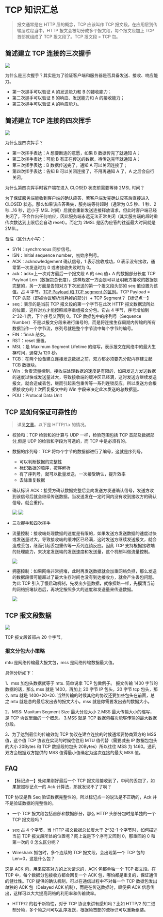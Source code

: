 # TCP 知识汇总

> 报文通常是在 HTTP 层的概念，TCP 应该叫作 TCP 报文段。在应用层到传输层过程当中，HTTP 报文会被切分成多个报文段，每个报文段加上 TCP 首部就组成了 TCP 报文段了。TCP 报文段 = TCP 包。

## 简述建立 TCP 连接的三次握手

![](@images/tcpshaking_1.jpg)

为什么是三次握手？其实是为了验证客户端和服务器是否具备发送、接收、响应能力。

- 第一次握手可以验证 A 的发送能力和 B 的接收能力；
- 第二次握手可以验证 B 的响应、发送能力和 A 的接收能力；
- 第三次握手可以验证 A 的响应能力。

## 简述建立 TCP 连接的四次挥手

![](@images/tcpshaking_2.jpg)

为什么是四次挥手？

- 第一次挥手表达：A 想要断连的意愿，如果 B 数据传完了就通知 A；
- 第二次挥手表达：可能 B 有正在传送的数据，待传送完毕就通知 A；
- 第三次挥手表达：B 数据传送完了，通知 A 可以关闭连接了；
- 第四次挥手表达：告知 B 可以关闭连接了，不用再通知 A 了，A 之后会自行关闭。

为什么第四次挥手时客户端在进入 CLOSED 状态前需要等待 2MSL 时间？

为了保证服务端能收到客户端的确认应答，若客户端发完确认应答后直接进入 CLOSED 状态，那么如果该应答丢失，服务端等待超时（通常为 0.5 秒、1 秒、2 秒…16 秒，远小于 MSL 时间）后就会重新发送连接释放请求，但此时客户端已经关闭了，不会作出任何响应，因此服务端永远无法正常关闭（其实服务端的超时重传次数达到上限后会自动 reset）。而定为 2MSL 是因为应答的往返最大时间就是 2MSL。

备注（区分大小写）：

- SYN：synchronous 同步信号。
- ISN：Initial sequence number，初始序列号。
- ACK：acknowledgement 确认信号，1 表示接收成功，0 表示没有接收，通常第一次发送时为 0 或者接收失败时为 0。
- ack：ack=上一次对方最后一个报文段 A 的 seq 值+ A 的数据部分长度 TCP Payload Len（数据包总长度），这样规定一方面是可以证明我方接收的数据是完整的，另一方面是告知对方下次发送的第一个报文段头部的 seq 值设置为该值。占 4 字节。[TCP Payload 和 TCP segment 的区别](https://ask.wireshark.org/question/3498/what-is-the-difference-between-tcp-payload-and-tcp-segment-data/?answer=3512#post-id-3512)。TCP Payload = TCP 头部（即被协议解析消耗掉的部分）+ TCP Segment？【标记点一】
- seq：表示的是当前 TCP 报文段的第一个字节在此次 HTTP 报文数据流所处的位置，这样对方才能按照顺序重组报文分包。它占 4 字节，序号增加到 2^32-1 后，下个序号又回到 0。TCP 数据包中的序列号（Sequence Number）不是以报文分段来进行编号的，而是将连接生存周期内传输的所有数据当作一个字节流，序列号就是整个字节流中每个字节的编号。
- FIN：finish 结束。
- RST：reset 重置。
- MSL：是 Maximum Segment Lifetime 的缩写，表示报文在网络中的最大生存时间，通常为 120 秒。
- TCB：在两个设备建立连接发送数据之前，双方都必须要先分配内存建立起 TCB 数据块。
- Win：负责流量控制，接收端处理数据的速度是有限的，如果发送方发送数据的速度过快或发送量过大，导致接收端的缓冲区已经满，这时发送方继续发送报文，就会造成丢包，继而引起丢包重传等一系列连锁反应。所以发送方会根据接收方的上次回复报文中的 Win 字段来决定此次发送的总数据量。
- PDU：Protocol Data Unit

## TCP 是如何保证可靠性的

> 详见[文章](https://www.pianshen.com/article/57681054083/)。以下是 HTTP/1.x 的情况。

- 校验和：TCP 检验和的计算与 UDP 一样，检验范围包括 TCP 首部及数据部分,但是 UDP 的检验和字段为可选的，而 TCP 中是必须有的。
- 数据的序列号：TCP 将每个字节的数据都进行了编号，这就是序列号。
  - 可以判断数据的完整性
  - 标识数据的顺序，按序解析
  - 有了序列号，就可以批量发送，一次接受确认，提升效率
  - 去除重复数据
- 确认标识 ACK：接受方确认数据完整后会向发送方发送确认信号，发送方收到该信号后就会继续传送数据。当发送发在一定时间内没有收到接收方的确认信号，就会重传。

  ![](@images/tcpack_1.png)
  ![](@images/tcpack_2.png)

- 三次握手和四次挥手
- 流量控制：接收端处理数据的速度是有限的，如果发送方发送数据的速度过快或发送量过大，导致接收端的缓冲区已经满，这时发送方继续发送报文，就会造成丢包，继而引起丢包重传等一系列连锁反应。因此 TCP 支持根据接收端的处理能力，来决定发送端的发送速度和发送量，这个机制叫做流量控制。

  ![](@images/tcpflowcontrol_1.png)

- 拥塞控制：如果网络非常拥堵，此时再发送数据就会加重网络负担，那么发送的数据段很可能超过了最大生存时间也没有到达接收方，就会产生丢包问题。为此 TCP 引入了慢启动机制，先发出少量数据，就像探路一样，先摸清当前的网络拥堵状态后，再决定按照多大的速度和发送量来传送数据。

  ![](@images/tcpslowstart_1.png)

## TCP 报文段数据

![](@images/tcpdata_1.jpg)

TCP 报文段首部占 20 个字节。

### 报文分包大小策略

mtu 是网络传输最大报文包，mss 是网络传输数据最大值。

具体分析如下：

1、mss 加包头数据就等于 mtu. 简单说拿 TCP 包做例子。 报文传输 1400 字节的数据的话，那么 mss 就是 1400，再加上 20 字节 IP 包头，20 字节 tcp 包头，那么 mtu 就是 1400+20+20. 当然传输的时候其他的协议还要加些包头在前面，总之 mtu 就是总的最后发出去的报文大小。mss 就是你需要发出去的数据大小。

2、MSS: Maxitum Segment Size 最大分段大小 2.MSS 最大传输大小的缩写，是 TCP 协议里面的一个概念。 3.MSS 就是 TCP 数据包每次能够传输的最大数据分段。

3、为了达到最佳的传输效能 TCP 协议在建立连接的时候通常要协商双方的 MSS 值，这个值 TCP 协议在实现的时候往往用 MTU 值代替（需要减去 IP 数据包包头的大小 20Bytes 和 TCP 数据段的包头 20Bytes）所以往往 MSS 为 1460。通讯双方会根据双方提供的 MSS 值得最小值确定为这次连接的最大 MSS 值。

## FAQ

- 【标记点一】处如果刚好最后一个 TCP 报文段接收到了，中间的丢包了，如果按照标记点一的 Ack 计算法，那就发现不了了啊？

TCP 协议是靠 Seq 验证数据完整性的，所以标记点一的说法是不正确的，Ack 并不是验证数据的完整性的。

- 一个 TCP 报文段包括首部和数据部分，那么 HTTP 头部分包时是单独的一个 TCP 报文段吗？

- seq 占 4 个字节，当 HTTP 报文数据总长度大于 2^32-1 个字节时，如何描述当前 TCP 报文段所处的位置呢？网上说是下个序号又回到 0，那重回的 0 和第一次的 0 怎么区分呢？

- Wireshark 抓包时，多个连续的 TCP 报文段，会出现第一个 TCP 包的 Len=0，这是什么包？

这是 ACK 包，用来应答对方的上次请求的，ACK 包都单独一个 TCP 报文段。在 TCP 中，每个数据分包接收方都会回复一个 ACK 包，哪怕都是重复的，保证通信的健壮性。TCP 提供的确认机制，可以在通信过程中不对每一个 TCP 数据包发出单独的 ACK 包（Delayed ACK 机制），而是在传送数据时，顺便把 ACK 信息传出，这样可以大大提高网络的利用率和传输效率。

- HTTP/2 的若干新特性，对于 TCP 协议来讲有感知吗？比如 HTTP/2 的二进制分帧，多个帧之间可以乱序发送，根据帧首部的流标识可以重新组装。
